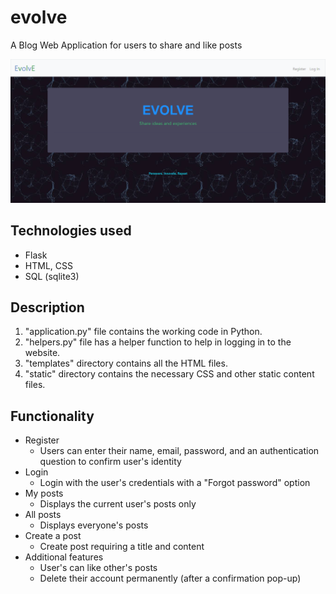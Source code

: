 # evolve
A Blog Web Application for users to share and like posts

![alt text](https://github.com/Yash-10/evolve-web-app/blob/master/home.PNG?raw=true)

## Technologies used
- Flask
- HTML, CSS
- SQL (sqlite3)
## Description
1. "application.py" file contains the working code in Python.
2. "helpers.py" file has a helper function to help in logging in to the website.
3. "templates" directory contains all the HTML files.
4. "static" directory contains the necessary CSS and other static content files.
## Functionality
- Register
  - Users can enter their name, email, password, and an authentication question to confirm user's identity
- Login
  - Login with the user's credentials with a "Forgot password" option
- My posts
  - Displays the current user's posts only
- All posts
  - Displays everyone's posts
- Create a post
  - Create post requiring a title and content
- Additional features
  - User's can like other's posts
  - Delete their account permanently (after a confirmation pop-up)
